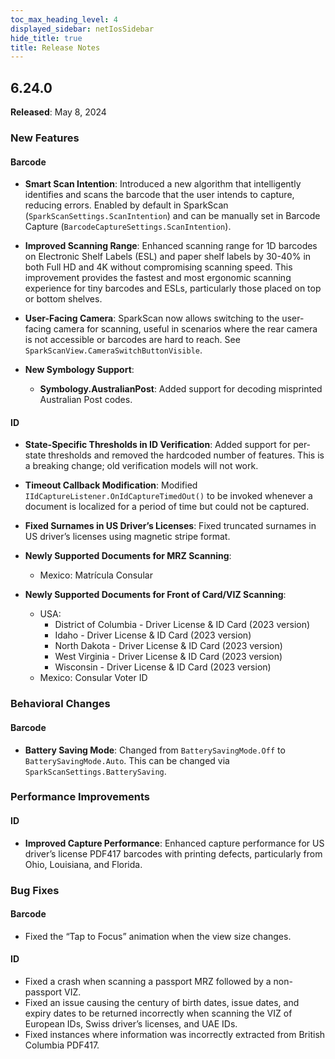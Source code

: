 ```yaml
---
toc_max_heading_level: 4
displayed_sidebar: netIosSidebar
hide_title: true
title: Release Notes
---
```


## 6.24.0

**Released**: May 8, 2024

### New Features

#### Barcode

- **Smart Scan Intention**: Introduced a new algorithm that intelligently identifies and scans the barcode that the user intends to capture, reducing errors. Enabled by default in SparkScan (`SparkScanSettings.ScanIntention`) and can be manually set in Barcode Capture (`BarcodeCaptureSettings.ScanIntention`).

- **Improved Scanning Range**: Enhanced scanning range for 1D barcodes on Electronic Shelf Labels (ESL) and paper shelf labels by 30-40% in both Full HD and 4K without compromising scanning speed. This improvement provides the fastest and most ergonomic scanning experience for tiny barcodes and ESLs, particularly those placed on top or bottom shelves.

- **User-Facing Camera**: SparkScan now allows switching to the user-facing camera for scanning, useful in scenarios where the rear camera is not accessible or barcodes are hard to reach. See `SparkScanView.CameraSwitchButtonVisible`.

- **New Symbology Support**:
  - **Symbology.AustralianPost**: Added support for decoding misprinted Australian Post codes.

#### ID

- **State-Specific Thresholds in ID Verification**: Added support for per-state thresholds and removed the hardcoded number of features. This is a breaking change; old verification models will not work.

- **Timeout Callback Modification**: Modified `IIdCaptureListener.OnIdCaptureTimedOut()` to be invoked whenever a document is localized for a period of time but could not be captured.

- **Fixed Surnames in US Driver’s Licenses**: Fixed truncated surnames in US driver’s licenses using magnetic stripe format.

- **Newly Supported Documents for MRZ Scanning**:
  - Mexico: Matrícula Consular

- **Newly Supported Documents for Front of Card/VIZ Scanning**:
  - USA:
    - District of Columbia - Driver License & ID Card (2023 version)
    - Idaho - Driver License & ID Card (2023 version)
    - North Dakota - Driver License & ID Card (2023 version)
    - West Virginia - Driver License & ID Card (2023 version)
    - Wisconsin - Driver License & ID Card (2023 version)
  - Mexico: Consular Voter ID

### Behavioral Changes

#### Barcode

- **Battery Saving Mode**: Changed from `BatterySavingMode.Off` to `BatterySavingMode.Auto`. This can be changed via `SparkScanSettings.BatterySaving`.

### Performance Improvements

#### ID

- **Improved Capture Performance**: Enhanced capture performance for US driver’s license PDF417 barcodes with printing defects, particularly from Ohio, Louisiana, and Florida.

### Bug Fixes

#### Barcode

- Fixed the “Tap to Focus” animation when the view size changes.

#### ID

- Fixed a crash when scanning a passport MRZ followed by a non-passport VIZ.
- Fixed an issue causing the century of birth dates, issue dates, and expiry dates to be returned incorrectly when scanning the VIZ of European IDs, Swiss driver’s licenses, and UAE IDs.
- Fixed instances where information was incorrectly extracted from British Columbia PDF417.
